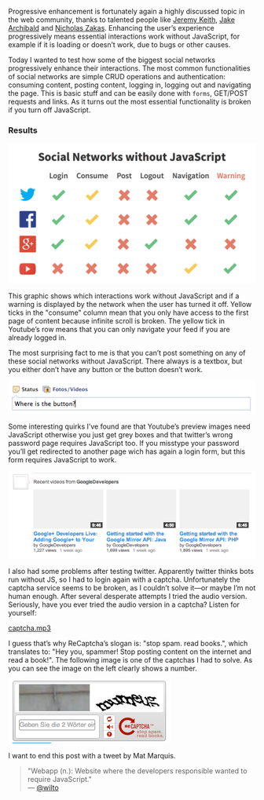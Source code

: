 Progressive enhancement is fortunately again a highly discussed topic in the web community, thanks to talented people like [Jeremy Keith](http://adactio.com/journal/6246/), [Jake Archibald](http://jakearchibald.com/2013/progressive-enhancement-still-important/http://www.youtube.com/watch?v=li4Y0E_x8zE) and [Nicholas Zakas](http://www.youtube.com/watch?v=li4Y0E_x8zE). Enhancing the user’s experience progressively means essential interactions work without JavaScript, for example if it is loading or doesn’t work, due to bugs or other causes.

Today I wanted to test how some of the biggest social networks progressively enhance their interactions. The most common functionalities of social networks are simple <abbr>CRUD</abbr> operations and authentication: consuming content, posting content, logging in, logging out and navigating the page. This is basic stuff and can be easily done with `forms`, <abbr>GET</abbr>/<abbr>POST</abbr> requests and links. As it turns out the most essential functionality is broken if you turn off JavaScript.

### Results

<a href="/images/JavaScriptNetworks.png" class="image-inline"><img src="/images/JavaScriptNetworks.png"></a>

This graphic shows which interactions work without JavaScript and if a warning is displayed by the network when the user has turned it off. Yellow ticks in the "consume" column mean that you only have access to the first page of content because infinite scroll is broken. The yellow tick in Youtube’s row means that you can only navigate your feed if you are already logged in.

The most surprising fact to me is that you can’t post something on any of these social networks without JavaScript. There always is a textbox, but you either don’t have any button or the button doesn’t work.

<a href="/images/facebook-no-button.png" class="image-inline"><img src="/images/facebook-no-button.png"></a>

Some interesting quirks I’ve found are that Youtube’s preview images need JavaScript otherwise you just get grey boxes and that twitter’s wrong password page requires JavaScript too. If you misstype your password you’ll get redirected to another page wich has again a login form, but this form requires JavaScript to work.

<a href="/images/gray-youtube.png" class="image-inline"><img src="/images/gray-youtube.png"></a>

I also had some problems after testing twitter. Apparently twitter thinks bots run without JS, so I had to login again with a captcha. Unfortunately the captcha service seems to be broken, as I couldn’t solve it—or maybe I’m not human enough. After several desperate attempts I tried the audio version. Seriously, have you ever tried the audio version in a captcha? Listen for yourself:

<audio src="/files/captcha.mp3"></audio> [captcha.mp3](/files/captcha.mp3)

I guess that’s why ReCaptcha’s slogan is: "stop spam. read books.", which translates to: "Hey you, spammer! Stop posting content on the internet and read a book!". The following image is one of the captchas I had to solve. As you can see the image on the left clearly shows a number.

<a href="/images/captcha.png" class="image-inline"><img src="/images/captcha.png"></a>

I want to end this post with a tweet by Mat Marquis.

> "Webapp (n.): Website where the developers responsible wanted to require JavaScript."<br>
> — [@wilto](https://twitter.com/wilto/statuses/372080088898367488)
